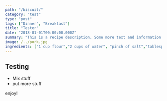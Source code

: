 ```yaml
---
path: "/biscuit/"
category: "test"
type: "post"
tags: ["Dinner", "Breakfast"]
title: "Tester"
date: "2018-01-01T00:00:00.000Z"
summary: "This is a recipe description. Some more text and information about the recipe is here. Click in to find more information about the recipe."
image: /../pork.jpg
ingredients: ["1 cup flour","2 cups of water", "pinch of salt","tablespoon of sauce"]
---
```

## Testing

* Mix stuff
* put more stuff

enjoy!
